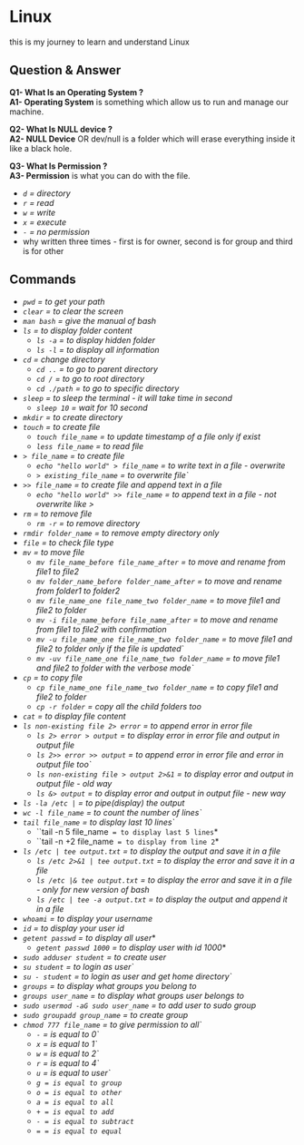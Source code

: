 # Linux

this is my journey to learn and understand Linux

## Question & Answer

**Q1- What Is an Operating System ?** <br />
**A1- Operating System** is something which allow us to run and manage our machine.

**Q2- What Is NULL device ?** <br />
**A2- NULL Device** OR dev/null is a folder which will erase everything inside it like a black hole.

**Q3- What Is Permission ?** <br />
**A3- Permission** is what you can do with the file.
- *`d` = directory*
- *`r` = read*
- *`w` = write*
- *`x` = execute*
- *`-` = no permission*
- why written three times - first is for owner, second is for group and third is for other


## Commands
- *`pwd` = to get your path*
- *`clear` = to clear the screen*
- *`man bash` = give the manual of bash*
- *`ls` = to display folder content*
    - *`ls -a` = to display hidden folder*
    - *`ls -l` = to display all information*
- *`cd` = change directory*
    - *`cd ..` = to go to parent directory*
    - *`cd /` = to go to root directory*
    - *`cd ./path` = to go to specific directory*
- *`sleep` = to sleep the terminal - it will take time in second*
    - *`sleep 10` = wait for 10 second*
- *`mkdir` = to create directory*
- *`touch` = to create file*
    - *`touch file_name` = to update timestamp of a file only if exist*
    - *`less file_name` = to read file*
- *`> file_name` = to create file*
    - *`echo "hello world" > file_name` = to write text in a file - overwrite*
    - *`> existing_file_name` = to overwrite file`*
- *`>> file_name` = to create file and append text in a file*
    - *`echo "hello world" >> file_name` = to append text in a file - not overwrite like >*
- *`rm` = to remove file*
    - *`rm -r` = to remove directory*
- *`rmdir folder_name` = to remove empty directory only*
- *`file` = to check file type*
- *`mv` = to move file*
    - *`mv file_name_before file_name_after` = to move and rename from file1 to file2*
    - *`mv folder_name_before folder_name_after` = to move and rename from folder1 to folder2*
    - *`mv file_name_one file_name_two folder_name` = to move file1 and file2 to folder*
    - *`mv -i file_name_before file_name_after` = to move and rename from file1 to file2 with confirmation*
    - *`mv -u file_name_one file_name_two folder_name` = to move file1 and file2 to folder only if the file is updated`*
    - *`mv -uv file_name_one file_name_two folder_name` = to move file1 and file2 to folder with the verbose mode`*
- *`cp` = to copy file*
    - *`cp file_name_one file_name_two folder_name` = to copy file1 and file2 to folder*
    - *`cp -r folder` = copy all the child folders too*
- *`cat` = to display file content*
- *`ls non-existing file 2> error` = to append error in error file*
    - *`ls 2> error > output` = to display error in error file and output in output file*
    - *`ls 2>> error >> output` = to append error in error file and error in output file too`*
    - *`ls non-existing file > output 2>&1` = to display error and output in output file - old way*
    - *`ls &> output` = to display error and output in output file - new way*
- *`ls -la /etc |` = to pipe(display) the output*
- *`wc -l file_name` = to count the number of lines`*
- *`tail file_name` = to display last 10 lines`*
    - ``tail -n 5 file_name` = to display last 5 lines`*
    - ``tail -n +2 file_name` = to display from line 2`*
- *`ls /etc | tee output.txt` = to display the output and save it in a file*
    - *`ls /etc 2>&1 | tee output.txt` = to display the error and save it in a file*
    - *`ls /etc |& tee output.txt` = to display the error and save it in a file - only for new version of bash*
    - *`ls /etc | tee -a output.txt` = to display the output and append it in a file*
- *`whoami` = to display your username*
- *`id` = to display your user id*
- *`getent passwd` = to display all user**
    - *`getent passwd 1000` = to display user with id 1000**
- *`sudo adduser student` = to create user*
- *`su student` = to login as user`*
- *`su - student` = to login as user and get home directory`*
- *`groups` = to display what groups you belong to*
- *`groups user_name` = to display what groups user belongs to*
- *`sudo usermod -aG sudo user_name` = to add user to sudo group*
- *`sudo groupadd group_name` = to create group*
- *`chmod 777 file_name` = to give permission to all`*
    - *`-` = is equal to 0`*
    - *`x` = is equal to 1`*
    - *`w` = is equal to 2`*
    - *`r` = is equal to 4`*
    - *`u` = is equal to user`*
    - *`g = is equal to group`*
    - *`o = is equal to other`*
    - *`a = is equal to all`*
    - *`+ = is equal to add`*
    - *`- = is equal to subtract`*
    - *`= = is equal to equal`*
